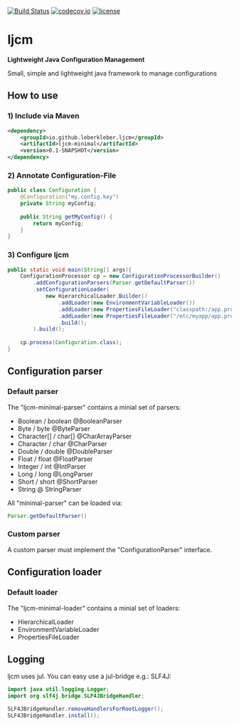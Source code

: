 [![Build Status](https://travis-ci.org/leberKleber/ljcm.svg?branch=master)](https://travis-ci.org/leberKleber/ljcm)
[![codecov.io](https://codecov.io/github/leberKleber/ljcm/coverage.svg?branch=master)](https://codecov.io/github/leberKleber)
[![license](https://img.shields.io/github/license/leberkleber/ljcm.svg)]()
# ljcm 
**Lightweight Java Configuration Management**

Small, simple and lightweight java framework to manage configurations

## How to use
### 1) Include via Maven
```xml
<dependency>
    <groupId>io.github.leberkleber.ljcm</groupId>
    <artifactId>ljcm-minimal</artifactId>
    <version>0.1-SNAPSHOT</version>
</dependency>
```
### 2) Annotate Configuration-File
```java
public class Configuration {
    @Configuration("my.config.key")
    private String myConfig;
    
    public String getMyConfig() {
        return myConfig;
    }
}
```
### 3) Configure ljcm
```java
public static void main(String[] args){
    ConfigurationProcessor cp = new ConfigurationProcessorBuilder()
        .addConfigurationParsers(Parser.getDefaultParser())
        .setConfigurationLoader(
            new HierarchicalLoader.Builder()
                .addLoader(new EnvironmentVariableLoader())
                .addLoader(new PropertiesFileLoader("classpath:/app.properties"))
                .addLoader(new PropertiesFileLoader("/etc/myapp/app.properties"))
                .build();
        ).build();
          
    cp.process(Configuration.class);
}
```
## Configuration parser
### Default parser
The "ljcm-minimal-parser" contains a minial set of parsers:
- Boolean / boolean @BooleanParser
- Byte / byte @ByteParser
- Character[] / char[] @CharArrayParser
- Character / char @CharParser
- Double / double @DoubleParser
- Float / float @FloatParser
- Integer / int @IntParser
- Long / long @LongParser
- Short / short @ShortParser
- String @ StringParser

All "minimal-parser" can be loaded via:
```java
Parser.getDefaultParser()
```
### Custom parser
A custom parser must implement the "ConfigurationParser" interface.

## Configuration loader
### Default loader
The "ljcm-minimal-loader" contains a minial set of loaders:
- HierarchicalLoader
- EnvironmentVariableLoader
- PropertiesFileLoader

## Logging

ljcm uses jul. You can easy use a jul-bridge e.g.:
SLF4J:
```java
import java.util.logging.Logger;
import org.slf4j.bridge.SLF4JBridgeHandler;

SLF4JBridgeHandler.removeHandlersForRootLogger();
SLF4JBridgeHandler.install();
```

